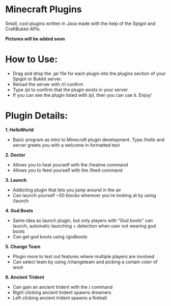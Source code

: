 # Minecraft Plugins

Small, cool plugins written in Java made with the help of the Spigot and CraftBukkit APIs. 

**Pictures will be added soon**

# How to Use:
- Drag and drop the .jar file for each plugin into the plugins section of your Spigot or Bukkit server.
- Reload the server with /rl confirm
- Type /pl to confirm that the plugin exists in your server
- If you can see the plugin listed with /pl, then you can use it. Enjoy!

# Plugin Details:
**1. HelloWorld**
- Basic program as intro to Minecraft plugin development. Type /hello and server greets you with a welcome in formatted text

**2. Doctor**
- Allows you to heal yourself with the /healme command
- Allows you to feed yourself with the /feed command

**3. Launch**
- Addicting plugin that lets you jump around in the air
- Can launch yourself ~50 blocks wherever you're looking at by using /launch

**4. God Boots**
- Same idea as launch plugin, but only players with "God boots" can launch, automatic launching + detection when user not wearing god boots
- Can get god boots using /godboots

**5. Change Team**
- Plugin more to test out features where multiple players are involved
- Can select team by using /changeteam and picking a certain color of wool

**6. Ancient Trident**
- Can gain an ancient trident with the / command
- Right clicking ancient trident spawns drowners
- Left clicking ancient trident spawns a fireball
